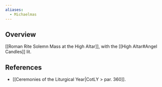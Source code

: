 ```yaml
---
aliases:
  - Michaelmas
---
```

## Overview
[[Roman Rite Solemn Mass at the High Altar]], with the [[High Altar#Angel Candles]] lit.

## References
- [[Ceremonies of the Liturgical Year|CotLY > par. 360]].

